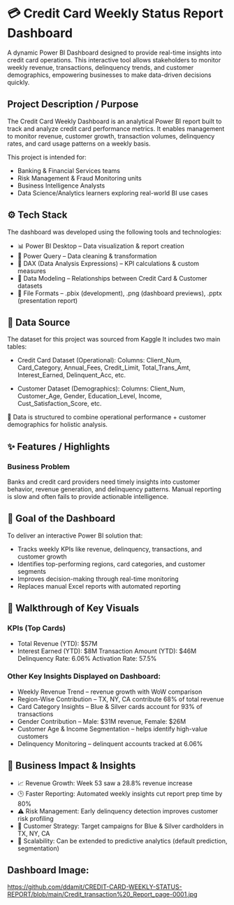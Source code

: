 # 💳 Credit Card Weekly Status Report Dashboard

A dynamic Power BI Dashboard designed to provide real-time insights into credit card operations. This interactive tool allows stakeholders to monitor weekly revenue, transactions, delinquency trends, and customer demographics, empowering businesses to make data-driven decisions quickly.

## Project Description / Purpose

The Credit Card Weekly Dashboard is an analytical Power BI report built to track and analyze credit card performance metrics. It enables management to monitor revenue, customer growth, transaction volumes, delinquency rates, and card usage patterns on a weekly basis.

This project is intended for:
- Banking & Financial Services teams
- Risk Management & Fraud Monitoring units
- Business Intelligence Analysts
- Data Science/Analytics learners exploring real-world BI use cases

## ⚙️ Tech Stack

The dashboard was developed using the following tools and technologies:
- 📊 Power BI Desktop – Data visualization & report creation
- 📂 Power Query – Data cleaning & transformation
- 🧠 DAX (Data Analysis Expressions) – KPI calculations & custom measures
- 📝 Data Modeling – Relationships between Credit Card & Customer datasets
- 📁 File Formats – .pbix (development), .png (dashboard previews), .pptx (presentation report)

## 📂 Data Source
The dataset for this project was sourced from Kaggle
It includes two main tables:
- Credit Card Dataset (Operational):
Columns: Client_Num, Card_Category, Annual_Fees, Credit_Limit, Total_Trans_Amt, Interest_Earned, Delinquent_Acc, etc.

- Customer Dataset (Demographics):
Columns: Client_Num, Customer_Age, Gender, Education_Level, Income, Cust_Satisfaction_Score, etc.

📌 Data is structured to combine operational performance + customer demographics for holistic analysis.

## ✨ Features / Highlights
### Business Problem
Banks and credit card providers need timely insights into customer behavior, revenue generation, and delinquency patterns. Manual reporting is slow and often fails to provide actionable intelligence.

## 🔹 Goal of the Dashboard
To deliver an interactive Power BI solution that:
- Tracks weekly KPIs like revenue, delinquency, transactions, and customer growth
- Identifies top-performing regions, card categories, and customer segments
- Improves decision-making through real-time monitoring
- Replaces manual Excel reports with automated reporting

## 🔹 Walkthrough of Key Visuals

### KPIs (Top Cards)
- Total Revenue (YTD): $57M
- Interest Earned (YTD): $8M
Transaction Amount (YTD): $46M
Delinquency Rate: 6.06%
Activation Rate: 57.5%

### Other Key Insights Displayed on Dashboard:

- Weekly Revenue Trend – revenue growth with WoW comparison
- Region-Wise Contribution – TX, NY, CA contribute 68% of total revenue
- Card Category Insights – Blue & Silver cards account for 93% of transactions
- Gender Contribution – Male: $31M revenue, Female: $26M
- Customer Age & Income Segmentation – helps identify high-value customers
- Delinquency Monitoring – delinquent accounts tracked at 6.06%


## 🔹 Business Impact & Insights

- 📈 Revenue Growth: Week 53 saw a 28.8% revenue increase
- 🕒 Faster Reporting: Automated weekly insights cut report prep time by 80%
- ⚠️ Risk Management: Early delinquency detection improves customer risk profiling
- 🎯 Customer Strategy: Target campaigns for Blue & Silver cardholders in TX, NY, CA
- 🔮 Scalability: Can be extended to predictive analytics (default prediction, segmentation)

## Dashboard Image: 
https://github.com/ddamit/CREDIT-CARD-WEEKLY-STATUS-REPORT/blob/main/Credit_transaction%20_Report_page-0001.jpg
